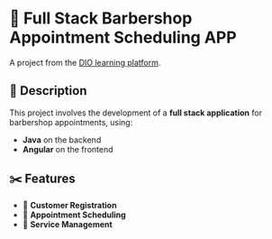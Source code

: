 # 💈 Full Stack Barbershop Appointment Scheduling APP  

A project from the [DIO learning platform](https://web.dio.me/home).  

## 📌 Description  
This project involves the development of a **full stack application** for barbershop appointments, using:  
- **Java** on the backend  
- **Angular** on the frontend  

## ✂️ Features  
- 📝 **Customer Registration**  
- 📅 **Appointment Scheduling**  
- 🔧 **Service Management**  
